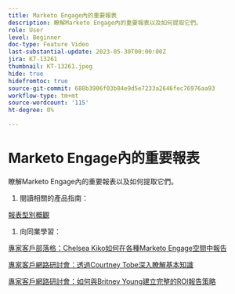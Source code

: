 ```yaml
---
title: Marketo Engage內的重要報表
description: 瞭解Marketo Engage內的重要報表以及如何提取它們。
role: User
level: Beginner
doc-type: Feature Video
last-substantial-update: 2023-05-30T00:00:00Z
jira: KT-13261
thumbnail: KT-13261.jpeg
hide: true
hidefromtoc: true
source-git-commit: 688b3906f03b84e9d5e7233a2646fec76976aa93
workflow-type: tm+mt
source-wordcount: '115'
ht-degree: 0%

---
```



# Marketo Engage內的重要報表

瞭解Marketo Engage內的重要報表以及如何提取它們。

1. 閱讀相關的產品指南：

[報表型別概觀](https://experienceleague.adobe.com/docs/marketo/using/product-docs/reporting/basic-reporting/report-types/report-type-overview.html?lang=en)

1. 向同業學習：

[專家客戶部落格：Chelsea Kiko如何在各種Marketo Engage空間中報告](https://nation.marketo.com/t5/product-blogs/how-marketo-champion-chelsea-kiko-reports-in-various-marketo/ba-p/242627)

[專家客戶網路研討會：透過Courtney Tobe深入瞭解基本知識](https://nation.marketo.com/t5/product-blogs/on-demand-webinar-beyond-the-basics-marketo-reporting/ba-p/302116)

[專家客戶網路研討會：如何與Britney Young建立完整的ROI報告策略](https://nation.marketo.com/t5/product-blogs/on-demand-webinar-rounding-out-your-reporting-how-to-build-a/ba-p/319082)
